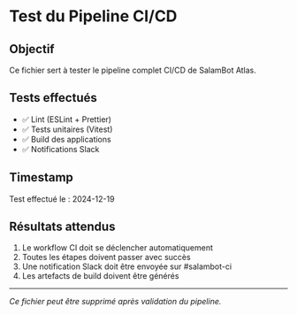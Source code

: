 # Test du Pipeline CI/CD

## Objectif

Ce fichier sert à tester le pipeline complet CI/CD de SalamBot Atlas.

## Tests effectués

- ✅ Lint (ESLint + Prettier)
- ✅ Tests unitaires (Vitest)
- ✅ Build des applications
- ✅ Notifications Slack

## Timestamp

Test effectué le : 2024-12-19

## Résultats attendus

1. Le workflow CI doit se déclencher automatiquement
2. Toutes les étapes doivent passer avec succès
3. Une notification Slack doit être envoyée sur #salambot-ci
4. Les artefacts de build doivent être générés

---

_Ce fichier peut être supprimé après validation du pipeline._
